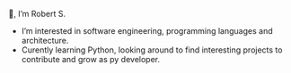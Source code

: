 👋, I’m Robert S.
- I’m interested in software engineering, programming languages and architecture.
- Curently learning Python, looking around to find interesting projects to contribute and grow as py developer.
